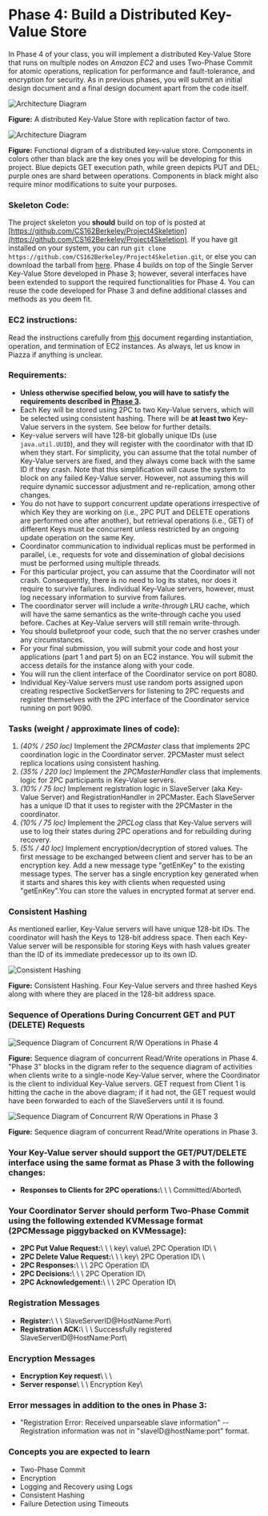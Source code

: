 Phase 4: Build a Distributed Key-Value Store
============================================

In Phase 4 of your class, you will implement a distributed Key-Value
Store that runs on multiple nodes on *Amazon EC2* and uses Two-Phase
Commit for atomic operations, replication for performance and
fault-tolerance, and encryption for security. As in previous phases, you
will submit an initial design document and a final design document apart
from the code itself.

![Architecture Diagram](http://inst.eecs.berkeley.edu/~cs162/sp12/pics/proj4-overview.png)

**Figure:** A distributed Key-Value Store with replication factor of
two.

![Architecture Diagram](http://inst.eecs.berkeley.edu/~cs162/sp12/pics/proj4-arch3.png)

**Figure:** Functional digram of a distributed key-value store.
Components in colors other than black are the key ones you will be
developing for this project. Blue depicts GET execution path, while
green depicts PUT and DEL; purple ones are shard between operations.
Components in black might also require minor modifications to suite your
purposes.

### Skeleton Code:

The project skeleton you **should** build on top of is posted at
[https://github.com/CS162Berkeley/Project4Skeletion](https://github.com/CS162Berkeley/Project4Skeletion).
If you have git installed on your system, you can run
`git clone https://github.com/CS162Berkeley/Project4Skeletion.git`, or
else you can download the tarball from
[here](https://github.com/CS162Berkeley/Project4Skeletion/zipball/master).
Phase 4 builds on top of the Single Server Key-Value Store developed in
Phase 3; however, several interfaces have been extended to support the
required functionalities for Phase 4. You can reuse the code developed
for Phase 3 and define additional classes and methods as you deem fit.

### EC2 instructions:

Read the instructions carefully from
[this](http://inst.eecs.berkeley.edu/~cs162/sp12/ec2-spec.pdf) document
regarding instantiation, operation, and termination of EC2 instances. As
always, let us know in Piazza if anything is unclear.

### Requirements:

-   **Unless otherwise specified below, you will have to satisfy the
    requirements described in [Phase
    3](http://inst.eecs.berkeley.edu/~cs162/sp12/phase3.html).**
-   Each Key will be stored using 2PC to two Key-Value servers, which
    will be selected using consistent hashing. There will be **at least
    two** Key-Value servers in the system. See below for further
    details.
-   Key-value servers will have 128-bit globally unique IDs (use
    `java.util.UUID`), and they will register with the coordinator with
    that ID when they start. For simplicity, you can assume that the
    total number of Key-Value servers are fixed, and they always come
    back with the same ID if they crash. Note that this simplification
    will cause the system to block on any failed Key-Value server.
    However, not assuming this will require dynamic successor adjustment
    and re-replication, among other changes.
-   You do not have to support concurrent update operations irrespective
    of which Key they are working on (i.e., 2PC PUT and DELETE
    operations are performed one after another), but retrieval
    operations (i.e., GET) of different Keys must be concurrent unless
    restricted by an ongoing update operation on the same Key.
-   Coordinator communication to individual replicas must be performed
    in parallel, i.e., requests for vote and dissemination of global
    decisions must be performed using multiple threads.
-   For this particular project, you can assume that the Coordinator
    will not crash. Consequently, there is no need to log its states,
    nor does it require to survive failures. Individual Key-Value
    servers, however, must log necessary information to survive from
    failures.
-   The coordinator server will include a *write-through* LRU cache,
    which will have the same semantics as the write-through cache you
    used before. Caches at Key-Value servers will still remain
    write-through.
-   You should bulletproof your code, such that the no server crashes
    under any circumstances.
-   For your final submission, you will submit your code and host your
    applications (part 1 and part 5) on an EC2 instance. You will submit
    the access details for the instance along with your code.
-   You will run the client interface of the Coordinator service on port
    8080.
-   Individual Key-Value servers must use random ports assigned upon
    creating respective SocketServers for listening to 2PC requests and
    register themselves with the 2PC interface of the Coordinator
    service running on port 9090.

### Tasks (weight / approximate lines of code):

1.  *(40% / 250 loc)* Implement the *2PCMaster* class that implements
    2PC coordination logic in the Coordinator server. 2PCMaster must
    select replica locations using consistent hashing.
2.  *(35% / 220 loc)* Implement the *2PCMasterHandler* class that
    implements logic for 2PC participants in Key-Value servers.
3.  *(10% / 75 loc)* Implement registration logic in SlaveServer (aka
    Key-Value Server) and RegistrationHandler in 2PCMaster. Each
    SlaveServer has a unique ID that it uses to register with the
    2PCMaster in the coordinator.
4.  *(10% / 75 loc)* Implement the *2PCLog* class that Key-Value servers
    will use to log their states during 2PC operations and for
    rebuilding during recovery.
5.  *(5% / 40 loc)* Implement encryption/decryption of stored values.
    The first message to be exchanged between client and server has to
    be an encryption key. Add a new message type "getEnKey" to the
    existing message types. The server has a single encryption key
    generated when it starts and shares this key with clients when
    requested using "getEnKey".You can store the values in encrypted
    format at server end.

### Consistent Hashing

As mentioned earlier, Key-Value servers will have unique 128-bit IDs.
The coordinator will hash the Keys to 128-bit address space. Then each
Key-Value server will be responsible for storing Keys with hash values
greater than the ID of its immediate predecessor up to its own ID.

![Consistent Hashing](http://inst.eecs.berkeley.edu/~cs162/sp12/pics/consistent-hashing.png)

**Figure:** Consistent Hashing. Four Key-Value servers and three hashed
Keys along with where they are placed in the 128-bit address space.

### Sequence of Operations During Concurrent GET and PUT (DELETE) Requests

![Sequence Diagram of Concurrent R/W Operations in Phase
4](http://inst.eecs.berkeley.edu/~cs162/sp12/pics/seq-diag-phase4.png)

**Figure:** Sequence diagram of concurrent Read/Write operations in
Phase 4. "Phase 3" blocks in the digram refer to the sequence diagram of
activities when clients write to a single-node Key-Value server, where
the Coordinator is the client to individual Key-Value servers. GET
request from Client 1 is hitting the cache in the above diagram; if it
had not, the GET request would have been forwarded to each of the
SlaveServers until it is found.

![Sequence Diagram of Concurrent R/W Operations in Phase
3](http://inst.eecs.berkeley.edu/~cs162/sp12/pics/seq-diag-phase3.png)

**Figure:** Sequence diagram of concurrent Read/Write operations in
Phase 3.

### Your Key-Value server should support the GET/PUT/DELETE interface using the same format as Phase 3 with the following changes:

-   **Responses to Clients for 2PC operations:**\
     <?xml version="1.0" encoding="UTF-8"?\>\
     <KVMessage type="resp"\>\
     <Message\>Committed/Aborted</Message\>\
     </KVMessage\>

### Your Coordinator Server should perform Two-Phase Commit using the following extended KVMessage format (2PCMessage piggybacked on KVMessage):

-   **2PC Put Value Request:**\
     <?xml version="1.0" encoding="UTF-8"?\>\
     <KVMessage type="putreq"\>\
     <Key\>key</Key\>\
     <Value\>value</Value\>\
     <TPCOpId\>2PC Operation ID</TPCOpId\>\
     </KVMessage\>\
-   **2PC Delete Value Request:**\
     <?xml version="1.0" encoding="UTF-8"?\>\
     <KVMessage type="delreq"\>\
     <Key\>key</Key\>\
     <TPCOpId\>2PC Operation ID</TPCOpId\>\
     </KVMessage\>\
-   **2PC Responses:**\
     <?xml version="1.0" encoding="UTF-8"?\>\
     <KVMessage type="ready/abort"\>\
     <TPCOpId\>2PC Operation ID</TPCOpId\>\
     </KVMessage\>
-   **2PC Decisions:**\
     <?xml version="1.0" encoding="UTF-8"?\>\
     <KVMessage type="commit/abort"\>\
     <TPCOpId\>2PC Operation ID</TPCOpId\>\
     </KVMessage\>
-   **2PC Acknowledgement:**\
     <?xml version="1.0" encoding="UTF-8"?\>\
     <KVMessage type="ack"\>\
     <TPCOpId\>2PC Operation ID</TPCOpId\>\
     </KVMessage\>

### Registration Messages

-   **Register:**\
     <?xml version="1.0" encoding="UTF-8"?\>\
     <KVMessage type="register"\>\
     <Message\>SlaveServerID@HostName:Port</Message\>\
     </KVMessage\>
-   **Registration ACK:**\
     <?xml version="1.0" encoding="UTF-8"?\>\
     <KVMessage type="resp"\>\
     <Message\>Successfully registered
    SlaveServerID@HostName:Port</Message\>\
     </KVMessage\>

### Encryption Messages

-   **Encryption Key request**\
     <?xml version="1.0" encoding="UTF-8"?\>\
     <KVMessage type="getEnKey"\>\
     </KVMessage\>
-   **Server response**\
     <?xml version="1.0" encoding="UTF-8"?\>\
     <KVMessage type="resp"\>\
     <Message\>Encryption Key</Message\>\
     </KVMessage\>

### Error messages in addition to the ones in Phase 3:

-   "Registration Error: Received unparseable slave information" --
    Registration information was not in "slaveID@hostName:port" format.

### Concepts you are expected to learn

-   Two-Phase Commit
-   Encryption
-   Logging and Recovery using Logs
-   Consistent Hashing
-   Failure Detection using Timeouts

